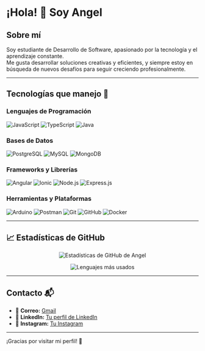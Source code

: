 # ¡Hola! 👋 Soy Angel

## Sobre mí
Soy estudiante de Desarrollo de Software, apasionado por la tecnología y el aprendizaje constante.  
Me gusta desarrollar soluciones creativas y eficientes, y siempre estoy en búsqueda de nuevos desafíos para seguir creciendo profesionalmente.

---

## Tecnologías que manejo 🚀

### Lenguajes de Programación
![JavaScript](https://img.shields.io/badge/JavaScript-F7DF1E?style=for-the-badge&logo=javascript&logoColor=black)
![TypeScript](https://img.shields.io/badge/TypeScript-3178C6?style=for-the-badge&logo=typescript&logoColor=white)
![Java](https://img.shields.io/badge/Java-ED8B00?style=for-the-badge&logo=java&logoColor=white)

### Bases de Datos
![PostgreSQL](https://img.shields.io/badge/PostgreSQL-4169E1?style=for-the-badge&logo=postgresql&logoColor=white)
![MySQL](https://img.shields.io/badge/MySQL-4479A1?style=for-the-badge&logo=mysql&logoColor=white)
![MongoDB](https://img.shields.io/badge/MongoDB-47A248?style=for-the-badge&logo=mongodb&logoColor=white)

### Frameworks y Librerías
![Angular](https://img.shields.io/badge/Angular-DD0031?style=for-the-badge&logo=angular&logoColor=white)
![Ionic](https://img.shields.io/badge/Ionic-3880FF?style=for-the-badge&logo=ionic&logoColor=white)
![Node.js](https://img.shields.io/badge/Node.js-339933?style=for-the-badge&logo=nodedotjs&logoColor=white)
![Express.js](https://img.shields.io/badge/Express.js-000000?style=for-the-badge&logo=express&logoColor=white)

### Herramientas y Plataformas
![Arduino](https://img.shields.io/badge/Arduino-00979D?style=for-the-badge&logo=arduino&logoColor=white)
![Postman](https://img.shields.io/badge/Postman-FF6C37?style=for-the-badge&logo=postman&logoColor=white)
![Git](https://img.shields.io/badge/Git-F05032?style=for-the-badge&logo=git&logoColor=white)
![GitHub](https://img.shields.io/badge/GitHub-181717?style=for-the-badge&logo=github&logoColor=white)
![Docker](https://img.shields.io/badge/Docker-2496ED?style=for-the-badge&logo=docker&logoColor=white)

---

## 📈 Estadísticas de GitHub

<p align="center">
  <img src="https://github-readme-stats.vercel.app/api?username=Angelito18z&show_icons=true&theme=github_dark" alt="Estadísticas de GitHub de Angel" />
</p>

<p align="center">
  <img src="https://github-readme-stats.vercel.app/api/top-langs/?username=Angelito18z&layout=compact&theme=github_dark" alt="Lenguajes más usados" />
</p>

---

## Contacto 📬

- 📧 **Correo:** [Gmail](mailto:rivangel18z@gmail.com)
- 💼 **LinkedIn:** [Tu perfil de LinkedIn](https://www.linkedin.com/in/angel-lopez-rivera-1bb291351/)
- 📸 **Instagram:** [Tu Instagram](https://www.instagram.com/riv18z/)

---

¡Gracias por visitar mi perfil! 🙌
